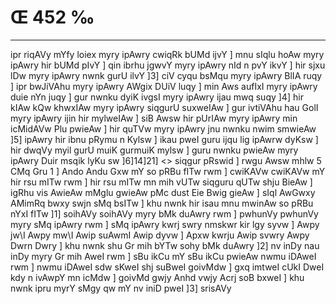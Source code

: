 # Œ 452 ‰
---
ipr riqAVy mYfy loiex myry ipAwry cwiqRk bUMd ijvY ] mnu sIqlu hoAw myry
ipAwry hir bUMd pIvY ] qin ibrhu jgwvY myry ipAwry nId n pvY ikvY ] hir
sjxu lDw myry ipAwry nwnk gurU ilvY ]3] ciV cyqu bsMqu myry ipAwry BlIA
ruqy ] ipr bwJiVAhu myry ipAwry AWgix DUiV luqy ] min Aws aufIxI myry
ipAwry duie nYn juqy ] gur nwnku dyiK ivgsI myry ipAwry ijau mwq suqy
]4] hir kIAw kQw khwxIAw myry ipAwry siqgurU suxweIAw ] gur
ivtiVAhu hau GolI myry ipAwry ijin hir mylweIAw ] siB Awsw hir
pUrIAw myry ipAwry min icMidAVw Plu pwieAw ] hir quTVw myry ipAwry jnu
nwnku nwim smwieAw ]5] ipAwry hir ibnu pRymu n Kylsw ] ikau pweI guru
ijqu lig ipAwrw dyKsw ] hir dwqVy myil gurU muiK gurmuiK mylsw ] guru
nwnku pwieAw myry ipAwry Duir msqik lyKu sw ]6]14]21]
<> siqgur pRswid ] rwgu Awsw mhlw 5 CMq Gru 1 ] Ando Andu
Gxw mY so pRBu fITw rwm ] cwiKAVw cwiKAVw mY hir rsu mITw rwm ] hir
rsu mITw mn mih vUTw siqguru qUTw shju BieAw ] igRhu vis AwieAw mMglu
gwieAw pMc dust Eie Bwig gieAw ] sIql AwGwxy AMimRq bwxy swjn sMq
bsITw ] khu nwnk hir isau mnu mwinAw so pRBu nYxI fITw ]1] soihAVy
soihAVy myry bMk duAwry rwm ] pwhunVy pwhunVy myry sMq ipAwry rwm ] sMq
ipAwry kwrj swry nmskwr kir lgy syvw ] Awpy jw\I Awpy mw\I Awip
suAwmI Awip dyvw ] Apxw kwrju Awip svwry Awpy Dwrn Dwry ] khu nwnk
shu Gr mih bYTw sohy bMk duAwry ]2] nv inDy nau inDy myry Gr mih AweI
rwm ] sBu ikCu mY sBu ikCu pwieAw nwmu iDAweI rwm ] nwmu iDAweI sdw
sKweI shj suBweI goivMdw ] gxq imtweI cUkI DweI kdy n ivAwpY mn
icMdw ] goivMd gwjy Anhd vwjy Acrj soB bxweI ] khu nwnk ipru myrY
sMgy qw mY nv iniD pweI ]3] srisAVy
####

